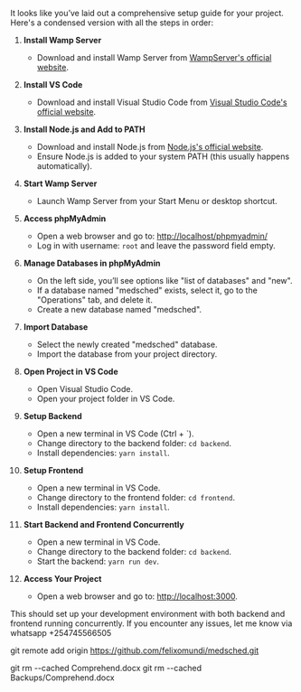 It looks like you’ve laid out a comprehensive setup guide for your project. Here's a condensed version with all the steps in order:

1. **Install Wamp Server**
   - Download and install Wamp Server from [WampServer's official website](https://www.wampserver.com/en/).

2. **Install VS Code**
   - Download and install Visual Studio Code from [Visual Studio Code's official website](https://code.visualstudio.com/).

3. **Install Node.js and Add to PATH**
   - Download and install Node.js from [Node.js's official website](https://nodejs.org/).
   - Ensure Node.js is added to your system PATH (this usually happens automatically).

4. **Start Wamp Server**
   - Launch Wamp Server from your Start Menu or desktop shortcut.

5. **Access phpMyAdmin**
   - Open a web browser and go to: [http://localhost/phpmyadmin/](http://localhost/phpmyadmin/)
   - Log in with username: `root` and leave the password field empty.

6. **Manage Databases in phpMyAdmin**
   - On the left side, you’ll see options like "list of databases" and "new".
   - If a database named "medsched" exists, select it, go to the "Operations" tab, and delete it.
   - Create a new database named "medsched".

7. **Import Database**
   - Select the newly created "medsched" database.
   - Import the database from your project directory.

8. **Open Project in VS Code**
   - Open Visual Studio Code.
   - Open your project folder in VS Code.

9. **Setup Backend**
   - Open a new terminal in VS Code (Ctrl + `).
   - Change directory to the backend folder: `cd backend`.
   - Install dependencies: `yarn install`.

10. **Setup Frontend**
    - Open a new terminal in VS Code.
    - Change directory to the frontend folder: `cd frontend`.
    - Install dependencies: `yarn install`.

11. **Start Backend and Frontend Concurrently**
    - Open a new terminal in VS Code.
    - Change directory to the backend folder: `cd backend`.
    - Start the backend: `yarn run dev`.

12. **Access Your Project**
    - Open a web browser and go to: [http://localhost:3000](http://localhost:3000).

This should set up your development environment with both backend and frontend running concurrently. If you encounter any issues, let me know via whatsapp +254745566505

git remote add origin https://github.com/felixomundi/medsched.git


git rm --cached Comprehend.docx
git rm --cached Backups/Comprehend.docx
